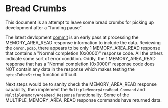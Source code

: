 # Bread Crumbs

This document is an attempt to leave some bread crumbs for picking up development after a "funding pause".  

The latest devlopment [commit](https://github.com/kkvarfordt/omron-fins/commit/ee6abe18a9186646353d3349e78e662d336b2df4) is an early pass at processing the MEMORY_AREA_READ response information to include the data.  Reviewing the `omron.pcap`, there appears to be only 1 MEMORY_AREA_READ response that contains a "Normal completion (0x0000)" response code.  All the others indicate some sort of error condition.  Oddly, the 1 MEMORY_AREA_READ response that has a "Normal completion (0x0000)" response code does NOT contain any data in the response which makes testing the `bytesToHexString` function difficult.

Next steps would be to sanity check the MEMORY_AREA_READ response capability, then implement the `MultipleMemoryAreaRead_Command` and `MultipleMemoryAreaRead_Response` functionality.  Some of the MULTIPLE_MEMORY_AREA_READ response commands have returned data.